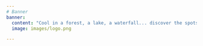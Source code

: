 ```yaml
---
# Banner
banner:
  content: "Cool in a forest, a lake, a waterfall... discover the spots that will keep you cool during your summer vacations."
  image: images/logo.png

---
```

